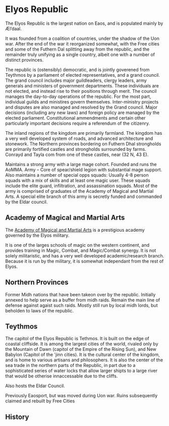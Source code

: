 # Elyos Republic

The Elyos Republic is the largest nation on Eaos, and is populated mainly by Æl’daal.

It was founded from a coalition of countries, under the shadow of the Uon war. After the end of the war it reorganized somewhat, with the Free cities and some of the Futhern Dal splitting away from the republic,
and the remainder truly unifying as a single country, albeit one with a number of distinct provinces.

The republic is (ostensibly) democratic, and is jointly goverened from Teythmos by a parliament of elected representatives, and a grand council.
The grand council includes major guildleaders, clergy leaders, army generals and ministers of government departments. These individuals are not elected, and instead rise to their positions through merit.
The council manages the day-to-day operations of the republic. For the most part, individual guilds and ministires govern themselves. Inter-ministry projects and disputes are also managed and resolved by the Grand council.
Major decisions (including any new laws) and foreign policy are managed by the elected parliament. Constitutional ammendments amd certain other particularly important decisions require a referendum of the citizenry. 

The inland regions of the kingdom are primarily farmland. The kingdom has a very well developed system of roads, and advanced architecture and stonework.
The Northern provinces bordering on Futhern Dhal strongholds are primarily fortified castles and strongholds surrounded by farms. Conrayd and Tayla com from one of these castles, near (32 N, 43 E).


Maintains a strong army with a large mage cohort. Founded and runs the AoMMA.
Army – Core of spear/shield legion with substantial mage support. Also maintains a number of special opps squads: Usually 4-8 person squads with a mix of skills and at least one magic user. 
These squads include the elite guard, infiltration, and assassination squads. Most of the army is comprised of graduates of the Academy of Magical and Martial Arts. 
A special elite branch of this army is secretly funded and commanded by the Eldar council.

## Academy of Magical and Martial Arts

The [Academy of Magical and Martial Arts](./aomma) is a prestigious academy governed by the Elyos military.

It is one of the larges schools of magic on the western continent, and provides training in Magic, Combat, and Magic/Combat synergy. 
It is not solely militaristic, and has a very well developed academic/research branch.
Because it is run by the military, it is somewhat independant from the rest of Elyos. 


## Northern Provinces

Former Midh nations that have been takeon over by the republic.
Initially annexed to help serve as a buffer from midh raids. Remain the main line of defense against agaist such raids.
Mostly still run by local midh lords, but beholden to laws of the republic.

## Teythmos

The capitol of the Elyos Republic is Tethmos. It is built on the edge of coastal cliffside.
It is among the largest cities of the world, rivaled only by the Mountain of Dawn (capitol of the Empire of the Rising Sun), and New Babylon (Capitol of the 'jinn cities).
It is the cultural center of the kingdom, and is home to various artisans and philosophers. It is also the center of the sea trade in the northern parts of the Republic, in part due to a sophisticated series of water locks that allow larger shipts to a large river that would be otherise innaccessable due to the cliffs.

Also hosts the Eldar Council.

Previously Eaosport, but was moved during Uon war.
Ruins subsequently claimed and rebuilt by Free Cities

## History

